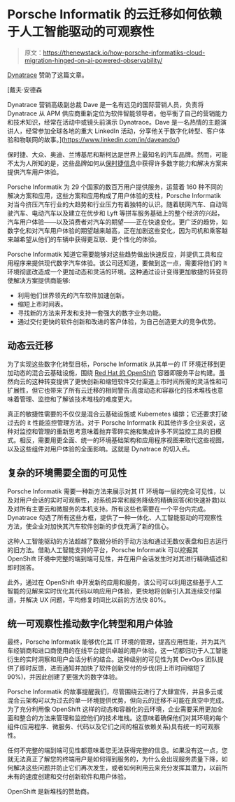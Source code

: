 # Porsche Informatik 的云迁移如何依赖于人工智能驱动的可观察性

> 原文：<https://thenewstack.io/how-porsche-informatiks-cloud-migration-hinged-on-ai-powered-observability/>

[Dynatrace](https://www.dynatrace.com/) 赞助了这篇文章。

 [戴夫·安德森

Dynatrace 营销高级副总裁 Dave 是一名有远见的国际营销人员，负责将 Dynatrace 从 APM 供应商重新定位为软件智能领导者。他平衡了自己的营销能力和技术知识，经常在活动中或镜头前演示 Dynatrace。Dave 是一名热情的主题演讲人，经常参加全球各地的重大 LinkedIn 活动，分享他关于数字化转型、客户体验和物联网的故事。](https://www.linkedin.com/in/daveando/) 

保时捷、大众、奥迪、兰博基尼和斯柯达是世界上最知名的汽车品牌。然而，可能不太为人所知的是，这些品牌如何从[保时捷信息](https://www.porscheinformatik.at/en/)中获得许多数字能力和解决方案来提供汽车用户体验。

Porsche Informatik 为 29 个国家的数百万用户提供服务，运营着 160 种不同的解决方案和应用，这些方案和应用构成了用户体验的支柱，Porsche Informatik 对当今挤压汽车行业的大趋势和行业压力有着独特的认识。随着联网汽车、自动驾驶汽车、电动汽车以及建立在优步和 Lyft 等拼车服务基础上的整个经济的兴起，汽车用户体验——以及消费者对汽车的期望——正在快速变化。更广泛的趋势，如数字化和对汽车用户体验的期望越来越高，正在加剧这些变化，因为司机和乘客越来越希望从他们的车辆中获得更互联、更个性化的体验。

Porsche Informatik 知道它需要能够对这些趋势做出快速反应，并提供工具和应用程序来提供现代数字汽车体验。该公司还知道，要做到这一点，需要将他们的 It 环境彻底改造成一个更加动态和灵活的环境。这种通过设计变得更加敏捷的转变将使解决方案提供商能够:

*   利用他们世界领先的汽车软件加速创新。
*   缩短上市时间表。
*   寻找新的方法来开发和支持一套强大的数字业务功能。
*   通过交付更快的软件创新和改进的客户体验，为自己创造更大的竞争优势。

## 动态云迁移

为了实现这些数字化转型目标，Porsche Informatik 从其单一的 IT 环境迁移到更加动态的混合云基础设施，围绕 [Red Hat 的 OpenShift](https://www.openshift.com/) 容器即服务平台构建。虽然向云的这种转变提供了更快创新和缩短软件交付渠道上市时间所需的灵活性和可扩展性，但它也带来了所有云迁移的相同警告:高度动态和容器化的技术堆栈也意味着管理、监控和了解该技术堆栈的难度更大。

真正的敏捷性需要的不仅仅是混合云基础设施或 Kubernetes 编排；它还要求打破过去的 it 性能监控管理方法。对于 Porsche Informatik 和其他许多企业来说，这种对监控和管理的重新思考意味着抛弃零碎实施和集成许多不同监控工具的旧模式。相反，需要用更全面、统一的环境基础架构和应用程序视图来取代这些视图，以及这些组件对用户体验的全面影响。这就是 Dynatrace 的切入点。

## 复杂的环境需要全面的可见性

Porsche Informatik 需要一种新方法来展示对其 IT 环境每一层的完全可见性，以及对用户会话的实时可观察性，对系统异常和服务降级的精确回答(和快速补救)以及对所有主要云和微服务的本机支持。所有这些也需要在一个平台内完成。Dynatrace 勾选了所有这些方框，提供了一种一体化、人工智能驱动的可观察性方法，使企业对加快其汽车软件创新的步伐充满了新的信心。

这种人工智能驱动的方法超越了数据分析的手动方法和通过无数仪表盘和日志运行的旧方法。借助人工智能支持的平台，Porsche Informatik 可以挖掘其 OpenShift 环境中完整的端到端可见性，并在用户会话发生时对其进行精确描述和即时回答。

此外，通过在 OpenShift 中开发新的应用和服务，该公司可以利用这些基于人工智能的见解来实时优化其代码以响应用户体验，更快地将创新引入其连续交付渠道，并解决 UX 问题，平均修复时间比以前的方法快 80%。

## 统一可观察性推动数字化转型和用户体验

最终，Porsche Informatik 能够优化其 IT 环境的管理，提高应用性能，并为其汽车经销商和进口商使用的在线平台提供卓越的用户体验，这一切都归功于人工智能衍生的实时洞察和用户会话分析的结合。这种级别的可见性为其 DevOps 团队提供了即时反馈，进而通知并加快了软件创新交付的步伐(将上市时间缩短了 90%)，并因此创建了更强大的数字体验。

Porsche Informatik 的故事提醒我们，尽管围绕云进行了大肆宣传，并且多云或混合云架构可以为过去的单一环境提供优势，但向云的迁移不可能在真空中完成。为了充分利用像 OpenShift 这样的动态和容器化的云环境，企业需要采用更加全面和整合的方法来管理和监控他们的技术堆栈。这意味着确保他们对其环境的每个组件(应用程序、微服务、代码以及它们之间的相互依赖关系)具有统一的可观察性。

任何不完整的端到端可见性都意味着您无法获得完整的信息。如果没有这一点，您就无法真正了解您的终端用户是如何得到服务的，为什么会出现服务质量下降，如何解决这些问题并防止它们再次发生，或者如何利用云来充分发挥其潜力，以前所未有的速度创建和交付创新软件和用户体验。

OpenShift 是新堆栈的赞助商。

<svg xmlns:xlink="http://www.w3.org/1999/xlink" viewBox="0 0 68 31" version="1.1"><title>Group</title> <desc>Created with Sketch.</desc></svg>